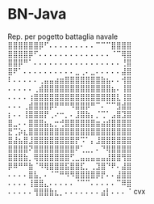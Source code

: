 # BN-Java
Rep. per pogetto battaglia navale <br />
⣿⣿⣿⣿⣿⣿⡿⠋⠄⠄⠄⠄⠄⠄⠄⠄⠄⠉⠉⠉⣿⣿⣿⣿                                                                                              
⣿⣿⣿⣿⡿⠋⠄⠄⠄⠄⠄⠄⠄⠄⠄⠄⠄⠄⠄⠄⠈⠉⢿⣿ <br />
⣿⣿⡿⠛⠁⠄⠄⠄⠄⠄⠄⠄⠄⠄⠄⠄⠄⠄⠄⠄⠄⠄⢘⣿ <br />
⣿⠟⠁⠄⠄⠄⠄⠄⠄⠄⠄⠄⠄⣀⢀⠄⣀⠄⠄⠄⠄⠄⣼⣿ <br />
⠇⠄⠄⠄⠄⠄⢀⣤⣤⣴⣶⣿⣿⣿⣿⣿⣿⣿⣷⣦⠄⠄⢺⣿ <br />
⠄⠄⠄⠄⠄⢀⣾⣿⣿⣿⣿⣿⣿⣿⣿⣿⣿⣿⣿⣿⣦⠄⢸⣿ <br />
⠄⠄⠄⠄⢰⣿⣿⣿⣿⣿⣿⣿⣿⣿⣿⣿⣿⣿⣿⣿⣿⣇⢸⣿ <br />
⠄⠄⠄⢀⣾⣿⣿⣿⡿⠟⠛⠛⠻⣿⣿⡿⠛⠉⠄⠉⠉⣻⣾⣿ <br />
⡆⠄⠄⢸⣿⣿⣿⡟⢀⠔⠒⡀⠄⣸⣿⣷⡄⡈⢉⠁⣠⣿⣹⣿ <br />
⣿⣀⠄⠄⣿⣿⣿⣦⣄⡒⢚⣿⣿⣿⣿⣿⣿⣶⣴⣾⣿⣿⣿⣿ <br />
⣟⢉⡵⣆⣿⣿⣿⣿⣿⣿⣿⣿⣿⣿⣿⣿⣿⣿⣿⣿⣿⣿⣿⣿ <br />
⣿⣼⣦⣿⣸⣿⣿⣿⣿⣿⣿⣿⣿⡟⠩⠁⡄⣸⣿⣿⣿⣿⣿⣿ <br />
⣿⣿⣿⣿⠝⣿⣿⣿⣿⣿⣿⣿⣿⠟⢁⣀⡀⠄⠙⢿⣿⣿⣿⣿ <br />
⣿⣿⣿⣷⡀⢿⣿⣿⣿⣿⣿⣿⢋⣀⣤⣤⣤⣤⣤⣼⣿⣿⢻⣿ <br />
⡿⠿⠛⠛⣷⠈⠻⢿⣿⣿⣿⣯⣿⣿⣏⡀⢀⣹⣿⠙⠟⠄⣼⣿ <br />
⠄⠄⠄⠄⣿⣧⡀⠄⠈⠉⠛⠻⠻⣿⣿⣿⣿⡿⡟⠄⠄⣼⣿⣿ <br />
⠄⠄⠄⠄⢸⣿⣿⣄⠄⠄⠄⠄⠄⠈⠉⠉⠄⠄⠄⠄⠄⠉⠿⣿ <br />
⠄⠄⠄⠄⠄⢻⣿⣿⣷⣆⡀⠄⠄⠄⠄⠄⠄⠄⣴⡇⠄⠄⠄⠈ 
cvx
